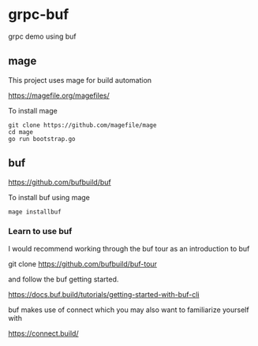 # grpc-buf
grpc demo using buf



## mage

This project uses mage for build automation

https://magefile.org/magefiles/

To install mage
```
git clone https://github.com/magefile/mage
cd mage
go run bootstrap.go
```

## buf

https://github.com/bufbuild/buf

To install buf using mage

```
mage installbuf
```

### Learn to use buf

I would recommend working through the buf tour as an introduction to buf

git clone https://github.com/bufbuild/buf-tour

and follow the buf getting started.

https://docs.buf.build/tutorials/getting-started-with-buf-cli

buf makes use of connect which you may also want to familiarize yourself with

https://connect.build/